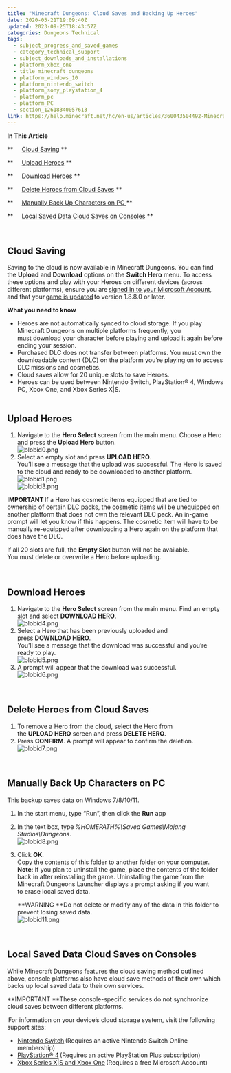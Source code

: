 ```yaml
---
title: "Minecraft Dungeons: Cloud Saves and Backing Up Heroes"
date: 2020-05-21T19:09:40Z
updated: 2023-09-25T18:43:57Z
categories: Dungeons Technical
tags:
  - subject_progress_and_saved_games
  - category_technical_support
  - subject_downloads_and_installations
  - platform_xbox_one
  - title_minecraft_dungeons
  - platform_windows_10
  - platform_nintendo_switch
  - platform_sony_playstation_4
  - platform_pc
  - platform_PC
  - section_12618340057613
link: https://help.minecraft.net/hc/en-us/articles/360043504492-Minecraft-Dungeons-Cloud-Saves-and-Backing-Up-Heroes
---
```


**In This Article** 

**     [Cloud Saving](#cloud-saving) **

**     [Upload Heroes](#upload-heroes) **

**     [Download Heroes](#download-heroes) **

**     [Delete Heroes from Cloud Saves](#deleteheroes-from-cloud-saves) **

**     [Manually Back Up Characters on PC ](#manually-back-up-characters-on-pc)**

**     [Local Saved Data Cloud Saves on Consoles](#local-saved-data-cloud-saves-on-consoles) **

 

## **Cloud Saving** 

Saving to the cloud is now available in Minecraft Dungeons. You can find the **Upload** and **Download** options on the **Switch Hero** menu. To access these options and play with your Heroes on different devices (across different platforms), ensure you are [signed in to your Microsoft Account](https://help.minecraft.net/hc/en-us/articles/4409826812173-Minecraft-Dungeons-Download-and-Installation-FAQ#h_01FG7WE0BXF0HRB6K9NMWNY9GN), and that your [game is updated](https://help.minecraft.net/hc/en-us/articles/4409826812173-Minecraft-Dungeons-Download-and-Installation-FAQ#h_01FG7WEN7BM1GT5NQW3HHP7791) to version 1.8.8.0 or later.  

**What you need to know** 

- Heroes are not automatically synced to cloud storage. If you play Minecraft Dungeons on multiple platforms frequently, you must download your character before playing and upload it again before ending your session. 
- Purchased DLC does not transfer between platforms. You must own the downloadable content (DLC) on the platform you’re playing on to access DLC missions and cosmetics. 
- Cloud saves allow for 20 unique slots to save Heroes. 
- Heroes can be used between Nintendo Switch, PlayStation® 4, Windows PC, Xbox One, and Xbox Series X\|S.   
   

## **Upload Heroes** 

1.  Navigate to the **Hero Select** screen from the main menu. Choose a Hero and press the **Upload Hero** button.  
    ![blobid0.png](https://minecrafthelp.zendesk.com/hc/article_attachments/4405096036621)  
2.  Select an empty slot and press **UPLOAD HERO**.  
    You’ll see a message that the upload was successful. The Hero is saved to the cloud and ready to be downloaded to another platform.  
    ![blobid1.png](https://minecrafthelp.zendesk.com/hc/article_attachments/4405096053005)  
    ![blobid3.png](https://minecrafthelp.zendesk.com/hc/article_attachments/4405096065549)

**IMPORTANT** If a Hero has cosmetic items equipped that are tied to ownership of certain DLC packs, the cosmetic items will be unequipped on another platform that does not own the relevant DLC pack. An in-game prompt will let you know if this happens. The cosmetic item will have to be manually re-equipped after downloading a Hero again on the platform that does have the DLC. 

If all 20 slots are full, the **Empty Slot** button will not be available. You must delete or overwrite a Hero before uploading.

 

## **Download Heroes** 

1.  Navigate to the **Hero Select** screen from the main menu. Find an empty slot and select **DOWNLOAD HERO**.  
    ![blobid4.png](https://minecrafthelp.zendesk.com/hc/article_attachments/4405096095629)  
2.  Select a Hero that has been previously uploaded and press **DOWNLOAD HERO**.  
    You’ll see a message that the download was successful and you’re ready to play.   
    ![blobid5.png](https://minecrafthelp.zendesk.com/hc/article_attachments/4405102575373)  
3.  A prompt will appear that the download was successful.  
    ![blobid6.png](https://minecrafthelp.zendesk.com/hc/article_attachments/4405096122765)

 

## **Delete Heroes from Cloud Saves** 

1.  To remove a Hero from the cloud, select the Hero from the **UPLOAD HERO** screen and press **DELETE HERO**.  
2.  Press **CONFIRM**. A prompt will appear to confirm the deletion.  
    ![blobid7.png](https://minecrafthelp.zendesk.com/hc/article_attachments/4405096141837)

 

## **Manually Back Up Characters on PC** 

This backup saves data on Windows 7/8/10/11. 

1.  In the start menu, type “Run”, then click the **Run** app 

2.  In the text box, type *%HOMEPATH%\Saved Games\Mojang Studios\Dungeons*.  
    ![blobid8.png](https://minecrafthelp.zendesk.com/hc/article_attachments/4405096168333)  

3.  Click **OK**.   
    Copy the contents of this folder to another folder on your computer.  
    **Note**: If you plan to uninstall the game, place the contents of the folder back in after reinstalling the game. Uninstalling the game from the Minecraft Dungeons Launcher displays a prompt asking if you want to erase local saved data. 

    **WARNING **Do not delete or modify any of the data in this folder to prevent losing saved data.   
    ![blobid11.png](https://minecrafthelp.zendesk.com/hc/article_attachments/4405096201485)  

 

## **Local Saved Data Cloud Saves on Consoles** 

While Minecraft Dungeons features the cloud saving method outlined above, console platforms also have cloud save methods of their own which backs up local saved data to their own services.  

**IMPORTANT **These console-specific services do not synchronize cloud saves between different platforms. 

 For information on your device’s cloud storage system, visit the following support sites:  

- [Nintendo Switch](https://www.nintendo.com/switch/online-service/save-data-cloud/) (Requires an active Nintendo Switch Online membership) 
- [PlayStation® 4](https://www.playstation.com/en-gb/get-help/help-library/playstation-plus/playstation-plus/playstation-plus-online-storage-on-playstation-4/) (Requires an active PlayStation Plus subscription) 
- [Xbox Series X\|S and Xbox One](https://support.xbox.com/help/games-apps/game-setup-and-play/cloud-game-saves-faq) (Requires a free Microsoft Account)
